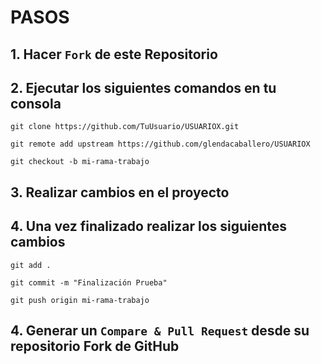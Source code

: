 # **PASOS**

## **1. Hacer `Fork` de este Repositorio**
## **2. Ejecutar los siguientes comandos en tu consola**

```
git clone https://github.com/TuUsuario/USUARIOX.git

git remote add upstream https://github.com/glendacaballero/USUARIOX

git checkout -b mi-rama-trabajo
```

## **3. Realizar cambios en el proyecto**
## **4. Una vez finalizado realizar los siguientes cambios**

```
git add .

git commit -m "Finalización Prueba"

git push origin mi-rama-trabajo
```

## **4. Generar un `Compare & Pull Request` desde su repositorio Fork de GitHub**